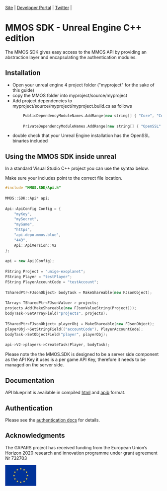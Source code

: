 [Site](http://mmos.ch/) |
[Developer Portal](https://devportal.mmos.ch/) |
[Twitter](https://twitter.com/the_mmos) |

# MMOS SDK - Unreal Engine C++ edition

The MMOS SDK gives easy access to the MMOS API by providing an abstraction layer and encapsulating the authentication modules.

## Installation

* Open your unreal engine 4 project folder ("myproject" for the sake of this guide)
* copy the MMOS folder into myproject/source/myproject
* Add project dependencies to myproject/source/myproject/myproject.build.cs as follows 
```c++
		PublicDependencyModuleNames.AddRange(new string[] { "Core", "CoreUObject", "Engine", "InputCore", "Http", "Json", "JsonUtilities" });

		PrivateDependencyModuleNames.AddRange(new string[] { "OpenSSL" });
```
* double check that your Unreal Engine installation has the OpenSSL binaries included


## Using the MMOS SDK inside unreal

In a standard Visual Studio C++ project you can use the syntax below.

Make sure your includes point to the correct file location.

```c++
#include "MMOS.SDK/Api.h"

MMOS::SDK::Api* api;

Api::ApiConfig Config = {
	"myKey",
	"mySecret",
	"myGame",
	"https",
	"api.depo.mmos.blue",
	"443",
	Api::ApiVersion::V2
};

api = new Api(Config);

FString Project = "unige-exoplanet";
FString Player = "testPlayer";
FString PlayerAccountCode = "testAccount";

TSharedPtr<FJsonObject> bodyTask = MakeShareable(new FJsonObject);

TArray< TSharedPtr<FJsonValue> > projects;
projects.Add(MakeShareable(new FJsonValueString(Project)));
bodyTask->SetArrayField("projects", projects);

TSharedPtr<FJsonObject> playerObj = MakeShareable(new FJsonObject);
playerObj->SetStringField(("accountCode"), PlayerAccountCode);
bodyTask->SetObjectField("player", playerObj);

api->V2->players->CreateTask(Player, bodyTask);


```

Please note the the MMOS.SDK is designed to be a server side component as the API Key it uses is a per game API Key, therefore it needs to be managed on the server side.


## Documentation


API blueprint is available in compiled [html](doc/blueprint/mmos-api-public.html) and [apib](doc/blueprint/mmos-api-public.apib) format.


## Authentication

Please see the [authentication docs](api-hmac-authentication.md) for details.

## Acknowledgments

The GAPARS project has received funding from the European Union’s Horizon 2020 research and innovation programme under grant agreement Nr 732703

![EU flag](https://github.com/MassivelyMultiplayerOnlineScience/mmos-sdk-csharp/raw/master/MMOS.SDK/doc/logo/eu.jpg)